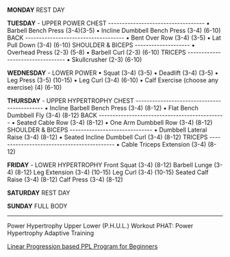 **MONDAY**
REST DAY

**TUESDAY** - UPPER POWER
CHEST -----------------------------------
▪ Barbell Bench Press (3-4)(3-5)
▪ Incline Dumbbell Bench Press (3-4) (6-10)
BACK ------------------------------------
▪ Bent Over Row (3-4) (3-5)
▪ Lat Pull Down (3-4) (6-10)
SHOULDER & BICEPS --------------------
▪ Overhead Press (2-3) (5-8)
▪ Barbell Curl (2-3) (6-10)
TRICEPS ---------------------------------
▪ Skullcrusher (2-3) (6-10)

**WEDNESDAY** - LOWER POWER
▪ Squat (3-4) (3-5)
▪ Deadlift (3-4) (3-5)
▪ Leg Press (3-5) (10-15)
▪ Leg Curl (3-4) (6-10)
▪ Calf Exercise (choose any exercise) (4) (6-10)

**THURSDAY** - UPPER HYPERTROPHY
CHEST --------------------------------------------
▪ Incline Barbell Bench Press (3-4) (8-12)
▪ Flat Bench Dumbbell Fly (3-4) (8-12)
BACK ----------------------------------------------
▪ Seated Cable Row (3-4) (8-12)
▪ One Arm Dumbbell Row (3-4) (8-12)
SHOULDER & BICEPS ------------------------------
▪ Dumbbell Lateral Raise (3-4) (8-12)
▪ Seated Incline Dumbbell Curl (3-4) (8-12)
TRICEPS -------------------------------------------
▪ Cable Triceps Extension (3-4) (8-12)

**FRIDAY** - LOWER HYPERTROPHY
Front Squat (3-4) (8-12)
Barbell Lunge (3-4) (8-12)
Leg Extension (3-4) (10-15)
Leg Curl (3-4) (10-15)
Seated Calf Raise (3-4) (8-12)
Calf Press (3-4) (8-12)

**SATURDAY**
REST DAY

**SUNDAY**
FULL BODY

---

Power Hypertrophy Upper Lower (P.H.U.L.) Workout
PHAT: Power Hypertrophy Adaptive Training

[Linear Progression based PPL Program for Beginners](https://www.reddit.com/r/Fitness/comments/37ylk5/a_linear_progression_based_ppl_program_for/)